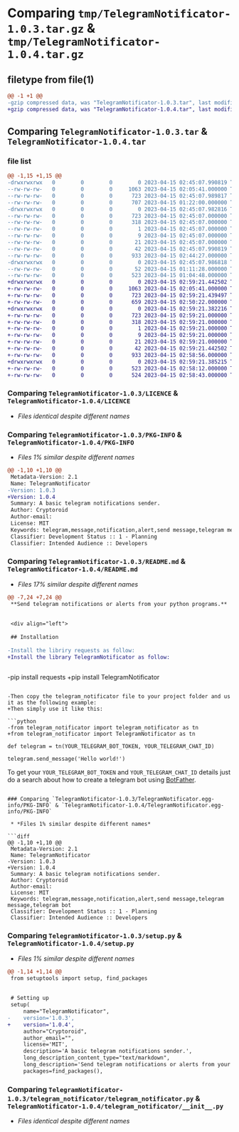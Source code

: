 # Comparing `tmp/TelegramNotificator-1.0.3.tar.gz` & `tmp/TelegramNotificator-1.0.4.tar.gz`

## filetype from file(1)

```diff
@@ -1 +1 @@
-gzip compressed data, was "TelegramNotificator-1.0.3.tar", last modified: Sat Apr 15 02:45:07 2023, max compression
+gzip compressed data, was "TelegramNotificator-1.0.4.tar", last modified: Sat Apr 15 02:59:21 2023, max compression
```

## Comparing `TelegramNotificator-1.0.3.tar` & `TelegramNotificator-1.0.4.tar`

### file list

```diff
@@ -1,15 +1,15 @@
-drwxrwxrwx   0        0        0        0 2023-04-15 02:45:07.990819 TelegramNotificator-1.0.3/
--rw-rw-rw-   0        0        0     1063 2023-04-15 02:05:41.000000 TelegramNotificator-1.0.3/LICENCE
--rw-rw-rw-   0        0        0      723 2023-04-15 02:45:07.989817 TelegramNotificator-1.0.3/PKG-INFO
--rw-rw-rw-   0        0        0      707 2023-04-15 01:22:00.000000 TelegramNotificator-1.0.3/README.md
-drwxrwxrwx   0        0        0        0 2023-04-15 02:45:07.982816 TelegramNotificator-1.0.3/TelegramNotificator.egg-info/
--rw-rw-rw-   0        0        0      723 2023-04-15 02:45:07.000000 TelegramNotificator-1.0.3/TelegramNotificator.egg-info/PKG-INFO
--rw-rw-rw-   0        0        0      318 2023-04-15 02:45:07.000000 TelegramNotificator-1.0.3/TelegramNotificator.egg-info/SOURCES.txt
--rw-rw-rw-   0        0        0        1 2023-04-15 02:45:07.000000 TelegramNotificator-1.0.3/TelegramNotificator.egg-info/dependency_links.txt
--rw-rw-rw-   0        0        0        9 2023-04-15 02:45:07.000000 TelegramNotificator-1.0.3/TelegramNotificator.egg-info/requires.txt
--rw-rw-rw-   0        0        0       21 2023-04-15 02:45:07.000000 TelegramNotificator-1.0.3/TelegramNotificator.egg-info/top_level.txt
--rw-rw-rw-   0        0        0       42 2023-04-15 02:45:07.990819 TelegramNotificator-1.0.3/setup.cfg
--rw-rw-rw-   0        0        0      933 2023-04-15 02:44:27.000000 TelegramNotificator-1.0.3/setup.py
-drwxrwxrwx   0        0        0        0 2023-04-15 02:45:07.986818 TelegramNotificator-1.0.3/telegram_notificator/
--rw-rw-rw-   0        0        0       52 2023-04-15 01:11:28.000000 TelegramNotificator-1.0.3/telegram_notificator/__init__.py
--rw-rw-rw-   0        0        0      523 2023-04-15 01:04:48.000000 TelegramNotificator-1.0.3/telegram_notificator/telegram_notificator.py
+drwxrwxrwx   0        0        0        0 2023-04-15 02:59:21.442502 TelegramNotificator-1.0.4/
+-rw-rw-rw-   0        0        0     1063 2023-04-15 02:05:41.000000 TelegramNotificator-1.0.4/LICENCE
+-rw-rw-rw-   0        0        0      723 2023-04-15 02:59:21.439497 TelegramNotificator-1.0.4/PKG-INFO
+-rw-rw-rw-   0        0        0      659 2023-04-15 02:50:22.000000 TelegramNotificator-1.0.4/README.md
+drwxrwxrwx   0        0        0        0 2023-04-15 02:59:21.382216 TelegramNotificator-1.0.4/TelegramNotificator.egg-info/
+-rw-rw-rw-   0        0        0      723 2023-04-15 02:59:21.000000 TelegramNotificator-1.0.4/TelegramNotificator.egg-info/PKG-INFO
+-rw-rw-rw-   0        0        0      318 2023-04-15 02:59:21.000000 TelegramNotificator-1.0.4/TelegramNotificator.egg-info/SOURCES.txt
+-rw-rw-rw-   0        0        0        1 2023-04-15 02:59:21.000000 TelegramNotificator-1.0.4/TelegramNotificator.egg-info/dependency_links.txt
+-rw-rw-rw-   0        0        0        9 2023-04-15 02:59:21.000000 TelegramNotificator-1.0.4/TelegramNotificator.egg-info/requires.txt
+-rw-rw-rw-   0        0        0       21 2023-04-15 02:59:21.000000 TelegramNotificator-1.0.4/TelegramNotificator.egg-info/top_level.txt
+-rw-rw-rw-   0        0        0       42 2023-04-15 02:59:21.442502 TelegramNotificator-1.0.4/setup.cfg
+-rw-rw-rw-   0        0        0      933 2023-04-15 02:58:56.000000 TelegramNotificator-1.0.4/setup.py
+drwxrwxrwx   0        0        0        0 2023-04-15 02:59:21.385215 TelegramNotificator-1.0.4/telegram_notificator/
+-rw-rw-rw-   0        0        0      523 2023-04-15 02:58:12.000000 TelegramNotificator-1.0.4/telegram_notificator/__init__.py
+-rw-rw-rw-   0        0        0      524 2023-04-15 02:58:43.000000 TelegramNotificator-1.0.4/telegram_notificator/telegram_notificator.py
```

### Comparing `TelegramNotificator-1.0.3/LICENCE` & `TelegramNotificator-1.0.4/LICENCE`

 * *Files identical despite different names*

### Comparing `TelegramNotificator-1.0.3/PKG-INFO` & `TelegramNotificator-1.0.4/PKG-INFO`

 * *Files 1% similar despite different names*

```diff
@@ -1,10 +1,10 @@
 Metadata-Version: 2.1
 Name: TelegramNotificator
-Version: 1.0.3
+Version: 1.0.4
 Summary: A basic telegram notifications sender.
 Author: Cryptoroid
 Author-email: 
 License: MIT
 Keywords: telegram,message,notification,alert,send message,telegram message,telegram bot
 Classifier: Development Status :: 1 - Planning
 Classifier: Intended Audience :: Developers
```

### Comparing `TelegramNotificator-1.0.3/README.md` & `TelegramNotificator-1.0.4/README.md`

 * *Files 17% similar despite different names*

```diff
@@ -7,24 +7,24 @@
 **Send telegram notifications or alerts from your python programs.**
 
 
 <div align="left">
 
 ## Installation
   
-Install the libriry requests as follow:
+Install the library TelegramNotificator as follow:
 
 ```
-pip install requests
+pip install TelegramNotificator
 ```
 
-Then copy the telegram_notificator file to your project folder and us it as the following example:
+Then simply use it like this:
 
 ```python
-from telegram_notificator import telegram_notificator as tn
+from telegram_notificator import TelegramNotificator as tn
 
 def telegram = tn(YOUR_TELEGRAM_BOT_TOKEN, YOUR_TELEGRAM_CHAT_ID)
 
 telegram.send_message('Hello world!')
 ```
 
 To get your `YOUR_TELEGRAM_BOT_TOKEN` and `YOUR_TELEGRAM_CHAT_ID` details just do a search about how to create a telegram bot using [BotFather](https://t.me/botfather).
```

### Comparing `TelegramNotificator-1.0.3/TelegramNotificator.egg-info/PKG-INFO` & `TelegramNotificator-1.0.4/TelegramNotificator.egg-info/PKG-INFO`

 * *Files 1% similar despite different names*

```diff
@@ -1,10 +1,10 @@
 Metadata-Version: 2.1
 Name: TelegramNotificator
-Version: 1.0.3
+Version: 1.0.4
 Summary: A basic telegram notifications sender.
 Author: Cryptoroid
 Author-email: 
 License: MIT
 Keywords: telegram,message,notification,alert,send message,telegram message,telegram bot
 Classifier: Development Status :: 1 - Planning
 Classifier: Intended Audience :: Developers
```

### Comparing `TelegramNotificator-1.0.3/setup.py` & `TelegramNotificator-1.0.4/setup.py`

 * *Files 1% similar despite different names*

```diff
@@ -1,14 +1,14 @@
 from setuptools import setup, find_packages
 
 
 # Setting up
 setup(
     name="TelegramNotificator",
-    version='1.0.3',
+    version='1.0.4',
     author="Cryptoroid",
     author_email="",
     license='MIT',
     description='A basic telegram notifications sender.',
     long_description_content_type="text/markdown",
     long_description='Send telegram notifications or alerts from your python programs.',
     packages=find_packages(),
```

### Comparing `TelegramNotificator-1.0.3/telegram_notificator/telegram_notificator.py` & `TelegramNotificator-1.0.4/telegram_notificator/__init__.py`

 * *Files identical despite different names*

